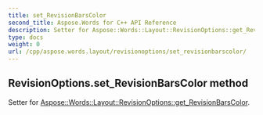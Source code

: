 ```yaml
---
title: set_RevisionBarsColor
second_title: Aspose.Words for C++ API Reference
description: Setter for Aspose::Words::Layout::RevisionOptions::get_RevisionBarsColor. 
type: docs
weight: 0
url: /cpp/aspose.words.layout/revisionoptions/set_revisionbarscolor/
---
```

## RevisionOptions.set_RevisionBarsColor method


Setter for [Aspose::Words::Layout::RevisionOptions::get_RevisionBarsColor](./get_revisionbarscolor/).

